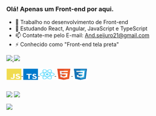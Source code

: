 ### Olá! Apenas um Front-end por aqui.


- 🔭 Trabalho no desenvolvimento de Front-end
- 🌱 Estudando React, Angular, JavaScript e TypeScript
- 📫 Contate-me pelo E-mail: And.seijuro21@gmail.com
- ⚡ Conhecido como "Front-end tela preta"

<div>
  <a href="https://github.com/andersonlima2">
  <img height="180em" src="https://github-readme-stats.vercel.app/api?username=andersonlima21&show_icons=true&theme=dark&include_all_commits=true&count_private=true">
  <img height="180em" src="https://github-readme-stats.vercel.app/api/top-langs?username=andersonlima21&layout=compact&langs_count=166&theme=dark">
</div>

<div style="display: inline_block"><br>
  <img align="center" alt="Anderson-Js" height="30" width="40" src="https://raw.githubusercontent.com/devicons/devicon/master/icons/javascript/javascript-plain.svg">
  <img align="center" alt="Anderson-Ts" height="30" width="40" src="https://raw.githubusercontent.com/devicons/devicon/master/icons/typescript/typescript-plain.svg">
  <img align="center" alt="Anderson-React" height="30" width="40" src="https://raw.githubusercontent.com/devicons/devicon/master/icons/react/react-original.svg">
  <img align="center" alt="Anderson-HTML" height="30" width="40" src="https://raw.githubusercontent.com/devicons/devicon/master/icons/html5/html5-original.svg">
  <img align="center" alt="Anderson-CSS" height="30" width="40" src="https://raw.githubusercontent.com/devicons/devicon/master/icons/css3/css3-original.svg">
</div>

##

<div> 
  <a href = "mailto:and.seijuro21@gmail.com"><img src="https://img.shields.io/badge/-Gmail-%23333?style=for-the-badge&logo=gmail&logoColor=white" target="_blank"></a>
  <a href="https://www.linkedin.com/in/anderson-leonardo-a9428b225/" target="_blank"><img src="https://img.shields.io/badge/-LinkedIn-%230077B5?style=for-the-badge&logo=linkedin&logoColor=white" target="_blank"></a> 
</div>
   
![](https://github.com/andersonlima21/snk/raw/output/github-contribution-grid-snake.svg)



